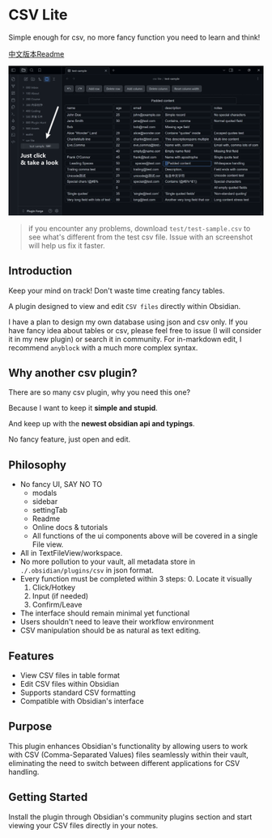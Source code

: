 
# CSV Lite

Simple enough for csv, no more fancy function you need to learn and think!

[中文版本Readme](./README_zh.md)
<!-- ![image](https://github.com/user-attachments/assets/6d956e79-4be7-4172-92e2-6f14ddba0dda) -->

![test-sample](./asssets/test-sample.png)

> if you encounter any problems, download `test/test-sample.csv` to see what's different from the test csv file. Issue with an screenshot will help us fix it faster.

## Introduction

Keep your mind on track! Don't waste time creating fancy tables.

A plugin designed to view and edit `CSV files` directly within Obsidian.

I have a plan to design my own database using json and csv only. If you have fancy idea about tables or csv, please feel free to issue (I will consider it in my new plugin) or search it in community. For in-markdown edit, I recommend `anyblock` with a much more complex syntax.

## Why another csv plugin?

There are so many csv plugin, why you need this one?

Because I want to keep it **simple and stupid**. 

And keep up with the **newest obsidian api and typings**.

No fancy feature, just open and edit.

## Philosophy

- No fancy UI, SAY NO TO
    - modals
	- sidebar
	- settingTab
	- Readme
	- Online docs & tutorials
    - All functions of the ui components above will be covered in a single File view.
- All in TextFileView/workspace.
- No more pollution to your vault, all metadata store in `./.obsidian/plugins/csv` in json format.
- Every function must be completed within 3 steps:
    0. Locate it visually
	1. Click/Hotkey
	2. Input (if needed)
	3. Confirm/Leave
- The interface should remain minimal yet functional
- Users shouldn't need to leave their workflow environment
- CSV manipulation should be as natural as text editing.

## Features

- View CSV files in table format
- Edit CSV files within Obsidian
- Supports standard CSV formatting
- Compatible with Obsidian's interface

## Purpose

This plugin enhances Obsidian's functionality by allowing users to work with CSV (Comma-Separated Values) files seamlessly within their vault, eliminating the need to switch between different applications for CSV handling.

## Getting Started

Install the plugin through Obsidian's community plugins section and start viewing your CSV files directly in your notes.


